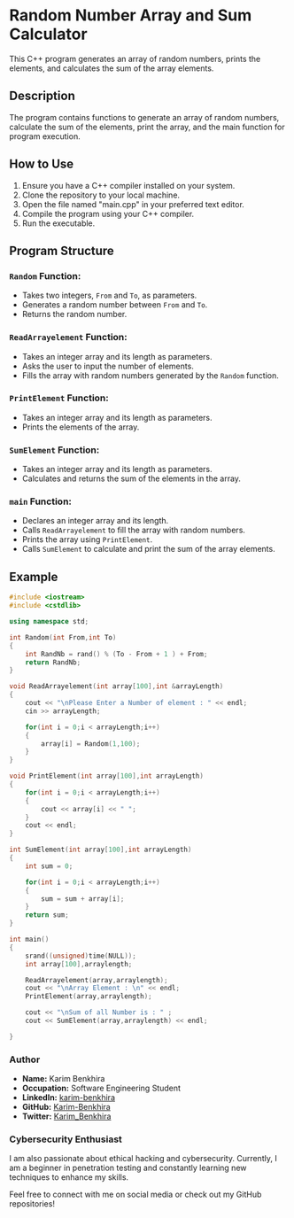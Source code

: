 # Random Number Array and Sum Calculator

This C++ program generates an array of random numbers, prints the elements, and calculates the sum of the array elements.

## Description

The program contains functions to generate an array of random numbers, calculate the sum of the elements, print the array, and the main function for program execution.

## How to Use

1. Ensure you have a C++ compiler installed on your system.
2. Clone the repository to your local machine.
3. Open the file named "main.cpp" in your preferred text editor.
4. Compile the program using your C++ compiler.
5. Run the executable.

## Program Structure

### `Random` Function:

- Takes two integers, `From` and `To`, as parameters.
- Generates a random number between `From` and `To`.
- Returns the random number.

### `ReadArrayelement` Function:

- Takes an integer array and its length as parameters.
- Asks the user to input the number of elements.
- Fills the array with random numbers generated by the `Random` function.

### `PrintElement` Function:

- Takes an integer array and its length as parameters.
- Prints the elements of the array.

### `SumElement` Function:

- Takes an integer array and its length as parameters.
- Calculates and returns the sum of the elements in the array.

### `main` Function:

- Declares an integer array and its length.
- Calls `ReadArrayelement` to fill the array with random numbers.
- Prints the array using `PrintElement`.
- Calls `SumElement` to calculate and print the sum of the array elements.


## Example

```cpp
#include <iostream>
#include <cstdlib>

using namespace std;

int Random(int From,int To)
{
    int RandNb = rand() % (To - From + 1 ) + From;
    return RandNb;
}

void ReadArrayelement(int array[100],int &arrayLength)
{
    cout << "\nPlease Enter a Number of element : " << endl;
    cin >> arrayLength;

    for(int i = 0;i < arrayLength;i++)
    {
        array[i] = Random(1,100);
    }
}

void PrintElement(int array[100],int arrayLength)
{
    for(int i = 0;i < arrayLength;i++)
    {
        cout << array[i] << " ";
    }
    cout << endl;
}

int SumElement(int array[100],int arrayLength)
{
    int sum = 0;

    for(int i = 0;i < arrayLength;i++)
    {
        sum = sum + array[i];
    }
    return sum;
}

int main()
{
    srand((unsigned)time(NULL));
    int array[100],arraylength;

    ReadArrayelement(array,arraylength);
    cout << "\nArray Element : \n" << endl;
    PrintElement(array,arraylength);

    cout << "\nSum of all Number is : " ;
    cout << SumElement(array,arraylength) << endl;

}

```
### Author

- **Name:** Karim Benkhira
- **Occupation:** Software Engineering Student
- **LinkedIn:** [karim-benkhira](https://linkedin.com/in/karim-benkhira-206597224)
- **GitHub:** [Karim-Benkhira](https://github.com/Karim-Benkhira)
- **Twitter:** [Karim_Benkhira](https://twitter.com/Karim_Benkhira)

### Cybersecurity Enthusiast

I am also passionate about ethical hacking and cybersecurity. Currently, I am a beginner in penetration testing and constantly learning new techniques to enhance my skills.

Feel free to connect with me on social media or check out my GitHub repositories!